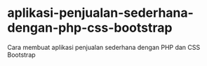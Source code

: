 # aplikasi-penjualan-sederhana-dengan-php-css-bootstrap
Cara membuat aplikasi penjualan sederhana dengan PHP dan CSS Bootstrap
